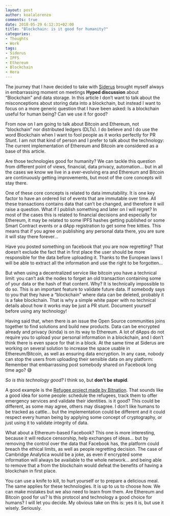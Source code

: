 ```yaml
---
layout: post
author: koalalorenzo
comments: true
date: 2018-05-29 6:12:31+02:00
title: "Blockchain: is it good for humanity?"
categories:
- Thoughts
- Work
tags:
- Siderus
- IPFS
- Ethereum
- Blockchain
- Hera
---
```

The journey that I have decided to take with [Siderus](https://siderus.io/) 
brought myself always in embarrassing moment on meetings **Hyped discussion** 
about “Blockchain” and data storage. In this article I don’t want to talk about 
the misconceptions about storing data into a blockchain, but instead I want to 
focus on a more generic question that I have been asked: Is a blockchain useful 
for human being? Can we use it for good?

From now on I am going to talk about Bitcoin and Ethereum, not “blockchain” nor 
distributed ledgers (DLTs). I do believe and I do use the word Blockchain when I
want to fool people as it works perfectly for PR Stunt. I am not that kind of 
person and I prefer to talk about the technology: The current implementation of 
Ethereum and Bitcoin are considered as a base of this article.

Are those technologies good for humanity? We can tackle this question from 
different point of views, financial, data privacy, automation... but in all the 
cases we know we live in a ever-evolving era and Ethereum and Bitcoin are 
continuously getting improvements, but most of the core concepts will stay 
there.

One of these core concepts is related to data immutability. It is one key factor
to have an ordered list of events that are immutable over time. All these 
transactions contains data that can’t be changed, and therefore it will raise a 
question. What if I publish something and later on I will regret? In most of the
cases this is related to financial decisions and especially for Ethereum, it may
be related to some IPFS hashes getting published or some Smart Contract events 
or a dApp registration to get some free kitties. This means that if you agree 
on publishing any personal data there, you are sure it will stay there 
forever... 

Have you posted something on facebook that you are now regretting? That doesn’t 
exclude the fact that in first place the user should be more responsible for the
data before uploading it. Thanks to the European laws I will be able to extract 
all the information and use the right to be forgotten... 

But when using a decentralized service like bitcoin you have a technical limit: 
you can’t ask the nodes to forget an old transaction containing some of your 
data or the hash of that content. Why? It is technically impossible to do so. 
This is an important feature to validate future data. If somebody says to you 
that they have a “blockchain” where data can be deleted, probably it is a fake 
blockchain. That is why a simple white paper with no technical details about 
how it works may be just a PR stunt. Document yourself before using any 
technology! 

Having said that, when there is an issue the Open Source communities joins 
together to find solutions and build new products. Data can be encrypted 
already and privacy (kinda) is on its way to Ethereum. A lot of dApps do not 
require you to upload your personal information in a blockchain, and I don’t 
think there is even space for that in a block. At the same time at Siderus are 
working on several solution to increase the space usable in Ethereum/Bitcoin, 
as well as ensuring data encryption. In any case, nobody can stop the users 
from uploading their sensible data on any platform: Remember that embarrassing 
post somebody shared on Facebook long time ago? 😅


_So is this technology good?_ I think so, but **don’t be stupid**.

A good example is the [Refugee project made by Bitnation](https://refugees.bitnation.co/). 
That sounds like a good idea for some people: schedule the refugees, track them 
to offer emergency  services and validate their identities. is it good? This 
could be different, as some may agree, others may disagree. I don’t like humans 
to be tracked as cattle... but the implementation could be different and it 
could respect every human being by applying some concept of cryptography, or 
just using it to validate integrity of data.

What about a Ethereum-based Facebook? This one is more interesting, because it 
will reduce censorship, help exchanges of ideas... but by removing the control 
over the data that Facebook has, the platform could breach the ethical limits, 
as well as people regretting decision. The case of Cambridge Analytica would be 
a joke, as even if encrypted some information will always be available to the 
whole network... and being able to remove that a from the blockchain would 
defeat the benefits of having a blockchain in first place.

You can use a knife to kill, to hurt yourself or to prepare a delicious meal. 
The same applies for these technologies. It is up to us to choose how. We can 
make mistakes but we also need to learn from them. Are Ethereum and Bitcoin 
good for us? Is this protocol and technology a good choice for humans? I will 
let you decide. My obvious take on this is: yes it is, but use it wisely. 
Seriously.
